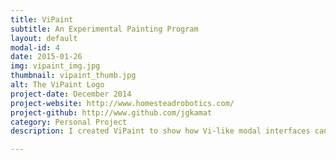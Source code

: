 ```yaml
---
title: ViPaint
subtitle: An Experimental Painting Program
layout: default
modal-id: 4
date: 2015-01-26
img: vipaint_img.jpg
thumbnail: vipaint_thumb.jpg
alt: The ViPaint Logo
project-date: December 2014
project-website: http://www.homesteadrobotics.com/
project-github: http://www.github.com/jgkamat
category: Personal Project
description: I created ViPaint to show how Vi-like modal interfaces can be applied to nearly everything. This project was created with Java 8, utilizing new features like lambdas, streams, and javafx.

---
```

